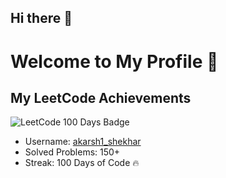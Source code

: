 ## Hi there 👋

<!--
**akarsh-8055/akarsh-8055** is a ✨ _special_ ✨ repository because its `README.md` (this file) appears on your GitHub profile.

Here are some ideas to get you started:

- 🔭 I’m currently working on ...
- 🌱 I’m currently learning ...
- 👯 I’m looking to collaborate on ...
- 🤔 I’m looking for help with ...
- 💬 Ask me about ...
- 📫 How to reach me: ...
- 😄 Pronouns: ...
- ⚡ Fun fact: ...
-->
# Welcome to My Profile 👋

## My LeetCode Achievements

![LeetCode 100 Days Badge](https://raw.githubusercontent.com/akarsh1_shekhar/my-repo/main/assets/50days_badge.png)

- Username: [akarsh1_shekhar](https://leetcode.com/akarsh1_shekhar/)
- Solved Problems: 150+
- Streak: 100 Days of Code 🔥


